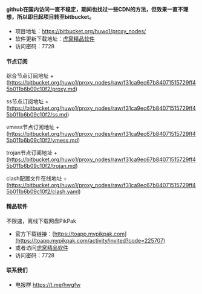 #### github在国内访问一直不稳定，期间也找过一些CDN的方法，但效果一直不理想，所以即日起项目转至bitbucket。
- 项目地址：https://bitbucket.org/huwo1/proxy_nodes/
- 软件更新下载地址：[虎窝精品软件](http://dav.huwo.club/d/308478-49745401-f72358)
- 访问密码：7728

#### 节点订阅
综合节点订阅地址 + (https://bitbucket.org/huwo1/proxy_nodes/raw/f31ca9ec67b84071515729ff45b011b6b09c10f2/proxy.md)

ss节点订阅地址 + (https://bitbucket.org/huwo1/proxy_nodes/raw/f31ca9ec67b84071515729ff45b011b6b09c10f2/ss.md)

vmess节点订阅地址 + (https://bitbucket.org/huwo1/proxy_nodes/raw/f31ca9ec67b84071515729ff45b011b6b09c10f2/vmess.md)

trojan节点订阅地址 + (https://bitbucket.org/huwo1/proxy_nodes/raw/f31ca9ec67b84071515729ff45b011b6b09c10f2/trojan.md)

clash配置文件在线地址 + (https://bitbucket.org/huwo1/proxy_nodes/raw/f31ca9ec67b84071515729ff45b011b6b09c10f2/clash.yaml)

#### 精品软件
不限速，离线下载网盘PikPak
- 官方下载链接：[https://toapp.mypikpak.com](https://toapp.mypikpak.com/activity/invited?code=225707)
- 或者访问[虎窝精品软件](http://dav.huwo.club/d/308478-49745401-f72358)
- 访问密码：7728

#### 联系我们
- 电报群 https://t.me/hwgfw
